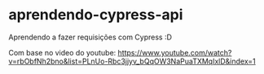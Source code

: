 # aprendendo-cypress-api

Aprendendo a fazer requisições com Cypress :D

Com base no video do youtube: https://www.youtube.com/watch?v=rbObfNh2bno&list=PLnUo-Rbc3jjyv_bQqOW3NaPuaTXMqIxlD&index=1
